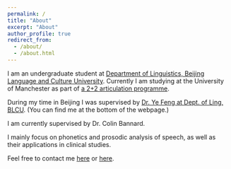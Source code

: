 ```yaml
---
permalink: /
title: "About"
excerpt: "About"
author_profile: true
redirect_from: 
  - /about/
  - /about.html
---
```


I am an undergraduate student at [Department of Linguistics, Beijing Language and Culture University](https://linguistics.blcu.edu.cn/). Currently I am studying at the University of Manchester as part of [a 2+2 articulation programme](https://www.alc.manchester.ac.uk/connect/collaborative-partnerships/). 

During my time in Beijing I was supervised by [Dr. Ye Feng at Dept. of Ling, BLCU](https://linguistics.blcu.edu.cn/info/1281/3013.htm). (You can find me at the bottom of the webpage.)

I am currently supervised by Dr. Colin Bannard. 

I mainly focus on phonetics and prosodic analysis of speech, as well as their applications in clinical studies.

Feel free to contact me [here](mailto:b.zhang803@foxmail.com) or [here](mailto:bomiao.zhang@student.manchester.ac.uk).
